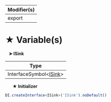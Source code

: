 | Modifier(s)                            |
|----------------------------------------|
| export |

# &#9733; Variable(s)

&nbsp;&nbsp; **&#10148; ISink**

| Type                        |
|-----------------------------|
| InterfaceSymbol&lt;[ISink](/kernel/interface/logger/isink)&gt; |

&nbsp;&nbsp;&nbsp;&nbsp;&nbsp; **&#9733; Initializer**

```ts
DI.createInterface<ISink>('ISink').noDefault()
```